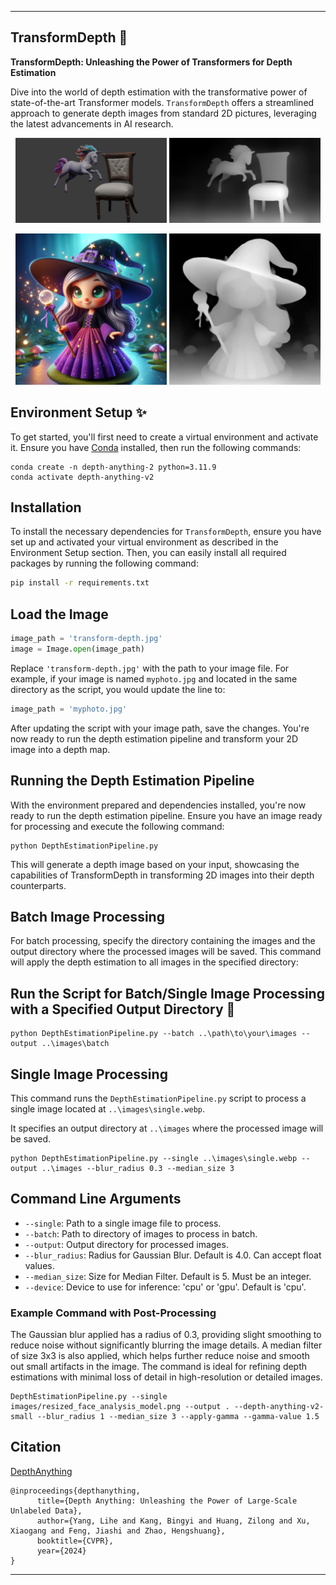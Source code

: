

---

## TransformDepth 🔄

**TransformDepth: Unleashing the Power of Transformers for Depth Estimation**

Dive into the world of depth estimation with the transformative power of state-of-the-art Transformer models. `TransformDepth` offers a streamlined approach to generate depth images from standard 2D pictures, leveraging the latest advancements in AI research.

<p align="center">
  <img src="https://github.com/Limbicnation/TransformDepth/blob/main/images/transform-depth.jpg" alt="Original Image" width="48%"/>
  <img src="https://github.com/Limbicnation/TransformDepth/blob/main/images/depth-transform-depth.jpg" alt="Depth Image" width="48%"/>
</p>

<p align="center">
  <img src="https://github.com/Limbicnation/TransformDepth/blob/main/images/single.webp" alt="Original Image" width="48%"/>
  <img src="https://github.com/Limbicnation/TransformDepth/blob/main/images/depth-single.webp" alt="Depth Image" width="48%"/>
</p>

## Environment Setup ✨

To get started, you'll first need to create a virtual environment and activate it. Ensure you have [Conda](https://docs.conda.io/en/latest/) installed, then run the following commands:

```
conda create -n depth-anything-2 python=3.11.9
conda activate depth-anything-v2
```

## Installation

To install the necessary dependencies for `TransformDepth`, ensure you have set up and activated your virtual environment as described in the Environment Setup section. Then, you can easily install all required packages by running the following command:

```bash
pip install -r requirements.txt
```

## Load the Image

```python
image_path = 'transform-depth.jpg'
image = Image.open(image_path)
```

Replace `'transform-depth.jpg'` with the path to your image file. For example, if your image is named `myphoto.jpg` and located in the same directory as the script, you would update the line to:

```python
image_path = 'myphoto.jpg'
```

After updating the script with your image path, save the changes. You're now ready to run the depth estimation pipeline and transform your 2D image into a depth map.

## Running the Depth Estimation Pipeline

With the environment prepared and dependencies installed, you're now ready to run the depth estimation pipeline. 
Ensure you have an image ready for processing and execute the following command:

```
python DepthEstimationPipeline.py
```

This will generate a depth image based on your input, showcasing the capabilities of TransformDepth in transforming 2D images into their depth counterparts.

## Batch Image Processing

For batch processing, specify the directory containing the images and the output directory where the processed images will be saved. This command will apply the depth estimation to all images in the specified directory:

## Run the Script for Batch/Single Image Processing with a Specified Output Directory 🌟

```
python DepthEstimationPipeline.py --batch ..\path\to\your\images --output ..\images\batch
```

## Single Image Processing

This command runs the `DepthEstimationPipeline.py` script to process a single image located at `..\images\single.webp`.

It specifies an output directory at `..\images` where the processed image will be saved.

```
python DepthEstimationPipeline.py --single ..\images\single.webp --output ..\images --blur_radius 0.3 --median_size 3
```

## Command Line Arguments

- `--single`: Path to a single image file to process.
- `--batch`: Path to directory of images to process in batch.
- `--output`: Output directory for processed images.
- `--blur_radius`: Radius for Gaussian Blur. Default is 4.0. Can accept float values.
- `--median_size`: Size for Median Filter. Default is 5. Must be an integer.
- `--device`: Device to use for inference: 'cpu' or 'gpu'. Default is 'cpu'.

### Example Command with Post-Processing

The Gaussian blur applied has a radius of 0.3, providing slight smoothing to reduce noise without significantly blurring the image details. A median filter of size 3x3 is also applied, which helps further reduce noise and smooth out small artifacts in the image. The command is ideal for refining depth estimations with minimal loss of detail in high-resolution or detailed images.

```
DepthEstimationPipeline.py --single images/resized_face_analysis_model.png --output . --depth-anything-v2-small --blur_radius 1 --median_size 3 --apply-gamma --gamma-value 1.5
```

## Citation

[DepthAnything](https://github.com/LiheYoung/Depth-Anything?tab=readme-ov-file)

```
@inproceedings{depthanything,
      title={Depth Anything: Unleashing the Power of Large-Scale Unlabeled Data}, 
      author={Yang, Lihe and Kang, Bingyi and Huang, Zilong and Xu, Xiaogang and Feng, Jiashi and Zhao, Hengshuang},
      booktitle={CVPR},
      year={2024}
}
```

---
